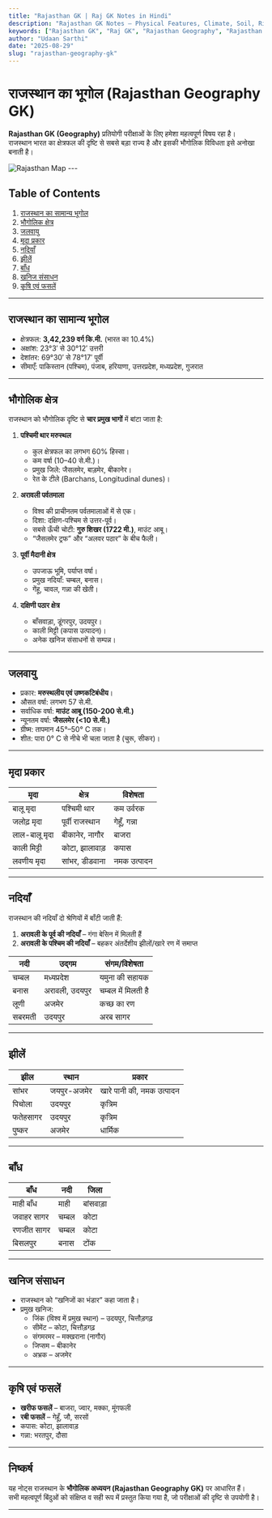 ```yaml
---
title: "Rajasthan GK | Raj GK Notes in Hindi"
description: "Rajasthan GK Notes – Physical Features, Climate, Soil, Rivers, Lakes, Dams, Natural Resources, Agriculture, and Minerals of Rajasthan. Raj GK study material for exams."
keywords: ["Rajasthan GK", "Raj GK", "Rajasthan Geography", "Rajasthan GK Notes", "Rajasthan GK in Hindi", "Rajasthan Geography GK"]
author: "Udaan Sarthi"
date: "2025-08-29"
slug: "rajasthan-geography-gk"
---
```


# राजस्थान का भूगोल (Rajasthan Geography GK)

**Rajasthan GK (Geography)** प्रतियोगी परीक्षाओं के लिए हमेशा महत्वपूर्ण विषय रहा है।  
राजस्थान भारत का क्षेत्रफल की दृष्टि से सबसे बड़ा राज्य है और इसकी भौगोलिक विविधता इसे अनोखा बनाती है।  

<img src="/images/blog/rajasthan-map.png" alt="Rajasthan Map" />
---

## Table of Contents
1. [राजस्थान का सामान्य भूगोल](#राजस्थान-का-सामान्य-भूगोल)  
2. [भौगोलिक क्षेत्र](#भौगोलिक-क्षेत्र)  
3. [जलवायु](#जलवायु)  
4. [मृदा प्रकार](#मृदा-प्रकार)  
5. [नदियाँ](#नदियाँ)  
6. [झीलें](#झीलें)  
7. [बाँध](#बाँध)  
8. [खनिज संसाधन](#खनिज-संसाधन)  
9. [कृषि एवं फसलें](#कृषि-एवं-फसलें)  

---

## राजस्थान का सामान्य भूगोल
- क्षेत्रफल: **3,42,239 वर्ग कि.मी.** (भारत का 10.4%)  
- अक्षांश: 23°3′ से 30°12′ उत्तरी  
- देशांतर: 69°30′ से 78°17′ पूर्वी  
- सीमाएँ: पाकिस्तान (पश्चिम), पंजाब, हरियाणा, उत्तरप्रदेश, मध्यप्रदेश, गुजरात  

---

## भौगोलिक क्षेत्र
राजस्थान को भौगोलिक दृष्टि से **चार प्रमुख भागों** में बांटा जाता है:  

1. **पश्चिमी थार मरुस्थल**  
   - कुल क्षेत्रफल का लगभग 60% हिस्सा।  
   - कम वर्षा (10–40 से.मी.)।  
   - प्रमुख जिले: जैसलमेर, बाड़मेर, बीकानेर।  
   - रेत के टीले (Barchans, Longitudinal dunes)।  

2. **अरावली पर्वतमाला**  
   - विश्व की प्राचीनतम पर्वतमालाओं में से एक।  
   - दिशा: दक्षिण-पश्चिम से उत्तर-पूर्व।  
   - सबसे ऊँची चोटी: **गुरु शिखर (1722 मी.)**, माउंट आबू।  
   - “जैसलमेर ट्रफ” और “अलवर पठार” के बीच फैली।  

3. **पूर्वी मैदानी क्षेत्र**  
   - उपजाऊ भूमि, पर्याप्त वर्षा।  
   - प्रमुख नदियाँ: चम्बल, बनास।  
   - गेंहू, चावल, गन्ना की खेती।  

4. **दक्षिणी पठार क्षेत्र**  
   - बाँसवाड़ा, डूंगरपुर, उदयपुर।  
   - काली मिट्टी (कपास उत्पादन)।  
   - अनेक खनिज संसाधनों से सम्पन्न।  

---

## जलवायु
- प्रकार: **मरुस्थलीय एवं उष्णकटिबंधीय**।  
- औसत वर्षा: लगभग 57 से.मी.  
- सर्वाधिक वर्षा: **माउंट आबू (150-200 से.मी.)**  
- न्यूनतम वर्षा: **जैसलमेर (<10 से.मी.)**  
- ग्रीष्म: तापमान 45°–50° C तक।  
- शीत: पारा 0° C से नीचे भी चला जाता है (चुरू, सीकर)।  

---

## मृदा प्रकार
| मृदा | क्षेत्र | विशेषता |
|------|---------|----------|
| बालू मृदा | पश्चिमी थार | कम उर्वरक |
| जलोढ़ मृदा | पूर्वी राजस्थान | गेहूँ, गन्ना |
| लाल-बालू मृदा | बीकानेर, नागौर | बाजरा |
| काली मिट्टी | कोटा, झालावाड़ | कपास |
| लवणीय मृदा | सांभर, डीडवाना | नमक उत्पादन |

---

## नदियाँ
राजस्थान की नदियाँ दो श्रेणियों में बाँटी जाती हैं:  
1. **अरावली के पूर्व की नदियाँ** – गंगा बेसिन में मिलती हैं  
2. **अरावली के पश्चिम की नदियाँ** – बहकर अंतर्देशीय झीलों/खारे रण में समाप्त  

| नदी | उद्गम | संगम/विशेषता |
|-----|-------|---------------|
| चम्बल | मध्यप्रदेश | यमुना की सहायक |
| बनास | अरावली, उदयपुर | चम्बल में मिलती है |
| लूणी | अजमेर | कच्छ का रण |
| सबरमती | उदयपुर | अरब सागर |

---

## झीलें
| झील | स्थान | प्रकार |
|-----|--------|--------|
| सांभर | जयपुर-अजमेर | खारे पानी की, नमक उत्पादन |
| पिचोला | उदयपुर | कृत्रिम |
| फतेहसागर | उदयपुर | कृत्रिम |
| पुष्कर | अजमेर | धार्मिक |

---

## बाँध
| बाँध | नदी | जिला |
|------|------|-------|
| माही बाँध | माही | बांसवाड़ा |
| जवाहर सागर | चम्बल | कोटा |
| रणजीत सागर | चम्बल | कोटा |
| बिसलपुर | बनास | टोंक |

---

## खनिज संसाधन
- राजस्थान को “खनिजों का भंडार” कहा जाता है।  
- प्रमुख खनिज:  
  - जिंक (विश्व में प्रमुख स्थान) – उदयपुर, चित्तौड़गढ़  
  - सीमेंट – कोटा, चित्तौड़गढ़  
  - संगमरमर – मक्खराना (नागौर)  
  - जिप्सम – बीकानेर  
  - अभ्रक – अजमेर  

---

## कृषि एवं फसलें
- **खरीफ फसलें** – बाजरा, ज्वार, मक्का, मूंगफली  
- **रबी फसलें** – गेहूँ, जौ, सरसों  
- कपास: कोटा, झालावाड़  
- गन्ना: भरतपुर, दौसा  

---

## निष्कर्ष
यह नोट्स राजस्थान के **भौगोलिक अध्ययन (Rajasthan Geography GK)** पर आधारित हैं।  
सभी महत्वपूर्ण बिंदुओं को संक्षिप्त व सही रूप में प्रस्तुत किया गया है, जो परीक्षाओं की दृष्टि से उपयोगी है।  

---
